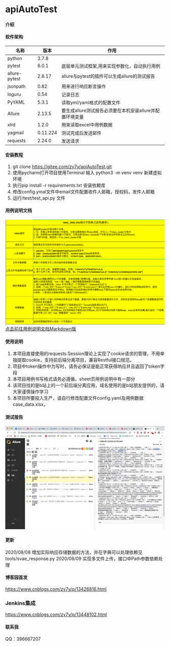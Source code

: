 

# apiAutoTest

#### 介绍
#### 软件架构
| 名称       | 版本   | 作用 |
| -------- | -------- | ---- |
| python                         | 3.7.8  |      |
| pytest                         | 6.0.1  | 底层单元测试框架,用来实现参数化，自动执行用例 |
| allure-pytest                  | 2.8.17 | allure与pytest的插件可以生成allure的测试报告 |
| jsonpath                       | 0.82   | 用来进行响应断言操作 |
| loguru                         | 0.54   | 记录日志 |
| PyYAML                         | 5.3.1  | 读取yml/yaml格式的配置文件 |
| Allure 												 | 2.13.5 | 要生成allure测试报告必须要在本机安装allure并配置环境变量 |
| xlrd                           | 1.2.0  | 用来读取excel中用例数据 |
| yagmail | 0.11.224 | 测试完成后发送邮件 |
| requests| 2.24.0 | 发送请求 |



#### 安装教程

1.  git clone  https://gitee.com/zy7y/apiAutoTest.git 
2.  使用pycharm打开项目使用Terminal 输入 python3 -m venv venv 新建虚拟环境
3.  执行pip install -r requirements.txt 安装依赖库
4.  修改config.ymal文件中email文件配置收件人邮箱，授权码，发件人邮箱
5.  运行/test/test_api.py 文件
#### 用例说明文档
![case_data.xlsx用例说明文档](./image/用例说明文档.png)
[点击前往用例说明文档Markdown版](apiAutoTest用例说明.md)

#### 使用说明

1.  本项目直接使用的requests.Session理论上实现了cookie请求的管理，不用单独提取cookie，支持前后端分离项目，兼容Restful接口规范。
2.  项目中token操作中为写时，请务必保证是能正常获得响应并且返回了token字段
3.  本项目用例书写格式请务必遵循，sheet页用例说明中有一部分
4.  该项目找的是b站上的一个前后端分离应用，域名使用的是b站朋友提供的，请大家谨慎操作学习
5.  本项目所要投入生产，请自行修改配置文件config.yaml及用例数据case_data.xlsx，


#### 测试报告

![本地运行测试后生成报告](./image/localhost_report.png)

#### 更新
2020/08/08 增加实际响应存储数据的方法，并在字典可以处理依赖见tools/svae_response.py
2020/08/09 实现多文件上传，接口中Path参数依赖处理

#### 博客园首发
https://www.cnblogs.com/zy7y/p/13426816.html

### Jenkins集成

https://www.cnblogs.com/zy7y/p/13448102.html

#### 联系我

QQ：396667207


